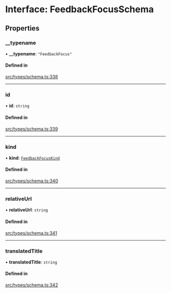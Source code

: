 # Interface: FeedbackFocusSchema

## Properties

### \_\_typename

• **\_\_typename**: ``"FeedbackFocus"``

#### Defined in

[src/types/schema.ts:338](https://github.com/bhavjitChauhan/khan-api/blob/9bcea3fc/src/types/schema.ts#L338)

___

### id

• **id**: `string`

#### Defined in

[src/types/schema.ts:339](https://github.com/bhavjitChauhan/khan-api/blob/9bcea3fc/src/types/schema.ts#L339)

___

### kind

• **kind**: [`FeedbackFocusKind`](api/enums/FeedbackFocusKind.md)

#### Defined in

[src/types/schema.ts:340](https://github.com/bhavjitChauhan/khan-api/blob/9bcea3fc/src/types/schema.ts#L340)

___

### relativeUrl

• **relativeUrl**: `string`

#### Defined in

[src/types/schema.ts:341](https://github.com/bhavjitChauhan/khan-api/blob/9bcea3fc/src/types/schema.ts#L341)

___

### translatedTitle

• **translatedTitle**: `string`

#### Defined in

[src/types/schema.ts:342](https://github.com/bhavjitChauhan/khan-api/blob/9bcea3fc/src/types/schema.ts#L342)
